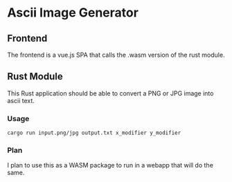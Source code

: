 # Ascii Image Generator

## Frontend

The frontend is a vue.js SPA that calls the .wasm version of the rust module.

## Rust Module
This Rust application should be able to convert a PNG or JPG image into ascii text. 

### Usage
```
cargo run input.png/jpg output.txt x_modifier y_modifier
```

### Plan
I plan to use this as a WASM package to run in a webapp that will do the same.